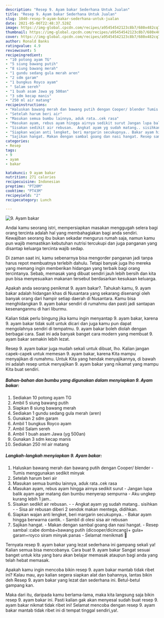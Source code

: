 ```yaml
---
description: "Resep 9. Ayam bakar Sederhana Untuk Jualan"
title: "Resep 9. Ayam bakar Sederhana Untuk Jualan"
slug: 1040-resep-9-ayam-bakar-sederhana-untuk-jualan
date: 2021-05-06T22:48:37.528Z
image: https://img-global.cpcdn.com/recipes/a95454542123c8b7/680x482cq70/9-ayam-bakar-foto-resep-utama.jpg
thumbnail: https://img-global.cpcdn.com/recipes/a95454542123c8b7/680x482cq70/9-ayam-bakar-foto-resep-utama.jpg
cover: https://img-global.cpcdn.com/recipes/a95454542123c8b7/680x482cq70/9-ayam-bakar-foto-resep-utama.jpg
author: Ronald Banks
ratingvalue: 4.9
reviewcount: 5
recipeingredient:
- "10 potong ayam TG"
- "5 siung bawang putih"
- "8 siung bawang merah"
- "1 gundu sedang gula merah aren"
- "2 sdm garam"
- "1 bungkus Royco ayam"
- " Salam sereh"
- "1 buah asam Jawa yg 500an"
- "3 sdm kecap manis"
- "250 ml air matang"
recipeinstructions:
- "Haluskan bawang merah dan bawang putih dengan Cooper/ blender Tumis menggunakan sedikit minyak"
- "Setelah harum beri air"
- "Masukan semua bumbu lainnya, aduk rata..cek rasa"
- "Masukan ayam, rebus ayam hingga airnya sedikit surut Jangan lupa balik ayam agar matang dan bumbu menyerap sempurna Aku ungkep kurang lebih 1 jam.."
- "Sisakan sedikit air rebusan.  Angkat ayam yg sudah matang.. sisihkan  Sisa air rebusan diberi 2 sendok makan mentega, didihkan."
- "Siapkan wajan anti lengket, beri margarin secukupnya.. Bakar ayam hingga berwarna cantik. Sambil di olesi sisa air rebusan"
- "Sajikan hangat. Makan dengan sambal goang dan nasi hangat. Resep sambal :cabe domba+bawang putih (dicooper/dicincang)+ gula+ garam+royco siram minyak panas Selamat menikmati 🥰"
categories:
- Resep
tags:
- 9
- ayam
- bakar

katakunci: 9 ayam bakar 
nutrition: 271 calories
recipecuisine: Indonesian
preptime: "PT20M"
cooktime: "PT43M"
recipeyield: "2"
recipecategory: Lunch

---
```



![9. Ayam bakar](https://img-global.cpcdn.com/recipes/a95454542123c8b7/680x482cq70/9-ayam-bakar-foto-resep-utama.jpg)

Andai kamu seorang istri, mempersiapkan masakan menggugah selera bagi orang tercinta adalah hal yang membahagiakan bagi anda sendiri. Kewajiban seorang ibu bukan sekadar mengurus rumah saja, namun kamu pun wajib memastikan kebutuhan nutrisi tercukupi dan juga panganan yang disantap keluarga tercinta wajib sedap.

Di zaman  saat ini, kamu sebenarnya bisa mengorder panganan jadi tanpa harus repot membuatnya terlebih dahulu. Tetapi banyak juga lho mereka yang memang ingin memberikan hidangan yang terbaik bagi orang tercintanya. Sebab, memasak yang dibuat sendiri jauh lebih bersih dan kita pun bisa menyesuaikan makanan tersebut berdasarkan kesukaan keluarga. 



Apakah anda seorang penikmat 9. ayam bakar?. Tahukah kamu, 9. ayam bakar adalah hidangan khas di Nusantara yang sekarang disenangi oleh banyak orang dari hampir setiap daerah di Nusantara. Kamu bisa menghidangkan 9. ayam bakar sendiri di rumahmu dan pasti jadi santapan kesenanganmu di hari liburmu.

Kalian tidak perlu bingung jika kamu ingin menyantap 9. ayam bakar, karena 9. ayam bakar tidak sulit untuk dicari dan juga kamu pun dapat mengolahnya sendiri di tempatmu. 9. ayam bakar boleh diolah dengan berbagai cara. Saat ini ada banyak banget cara modern yang membuat 9. ayam bakar semakin lebih lezat.

Resep 9. ayam bakar juga mudah sekali untuk dibuat, lho. Kalian jangan capek-capek untuk memesan 9. ayam bakar, karena Kita mampu menyajikan di rumahmu. Untuk Kita yang hendak menyajikannya, di bawah ini adalah resep untuk menyajikan 9. ayam bakar yang nikamat yang mampu Kita buat sendiri.

<!--inarticleads1-->

##### Bahan-bahan dan bumbu yang digunakan dalam menyiapkan 9. Ayam bakar:

1. Sediakan 10 potong ayam TG
1. Ambil 5 siung bawang putih
1. Siapkan 8 siung bawang merah
1. Sediakan 1 gundu sedang gula merah (aren)
1. Gunakan 2 sdm garam
1. Ambil 1 bungkus Royco ayam
1. Ambil  Salam sereh
1. Ambil 1 buah asam Jawa (yg 500an)
1. Gunakan 3 sdm kecap manis
1. Sediakan 250 ml air matang




<!--inarticleads2-->

##### Langkah-langkah menyiapkan 9. Ayam bakar:

1. Haluskan bawang merah dan bawang putih dengan Cooper/ blender - Tumis menggunakan sedikit minyak
1. Setelah harum beri air
1. Masukan semua bumbu lainnya, aduk rata..cek rasa
1. Masukan ayam, rebus ayam hingga airnya sedikit surut - Jangan lupa balik ayam agar matang dan bumbu menyerap sempurna - Aku ungkep kurang lebih 1 jam..
1. Sisakan sedikit air rebusan. -  - Angkat ayam yg sudah matang.. sisihkan -  - Sisa air rebusan diberi 2 sendok makan mentega, didihkan.
1. Siapkan wajan anti lengket, beri margarin secukupnya.. - Bakar ayam hingga berwarna cantik. - Sambil di olesi sisa air rebusan
1. Sajikan hangat. - Makan dengan sambal goang dan nasi hangat. - Resep sambal :cabe domba+bawang putih (dicooper/dicincang)+ gula+ garam+royco siram minyak panas - Selamat menikmati 🥰




Ternyata resep 9. ayam bakar yang lezat sederhana ini gampang sekali ya! Kalian semua bisa mencobanya. Cara buat 9. ayam bakar Sangat sesuai banget untuk kita yang baru akan belajar memasak ataupun bagi anda yang telah hebat memasak.

Apakah kamu ingin mencoba bikin resep 9. ayam bakar mantab tidak ribet ini? Kalau mau, ayo kalian segera siapkan alat dan bahannya, lantas bikin deh Resep 9. ayam bakar yang lezat dan sederhana ini. Betul-betul gampang kan. 

Maka dari itu, daripada kamu berlama-lama, maka kita langsung saja bikin resep 9. ayam bakar ini. Pasti kalian gak akan menyesal sudah buat resep 9. ayam bakar nikmat tidak ribet ini! Selamat mencoba dengan resep 9. ayam bakar mantab tidak ribet ini di tempat tinggal sendiri,ya!.

